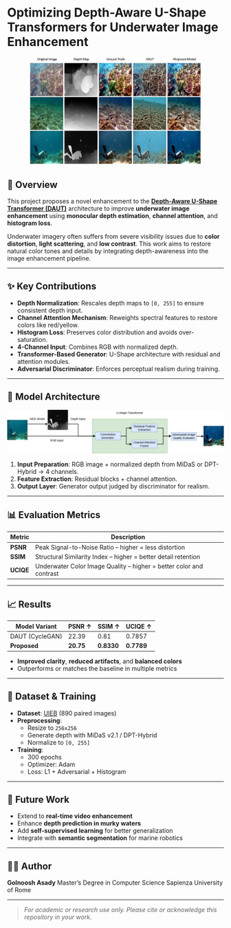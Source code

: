 
# Optimizing Depth-Aware U-Shape Transformers for Underwater Image Enhancement

<p align="center">
  <img src="./assets/result.png" alt="Qualitative Results" width="400"/>
</p>

## 📌 Overview

This project proposes a novel enhancement to the [**Depth-Aware U-Shape Transformer (DAUT)**](https://github.com/MBadran2000/Depth-Aware-U-shape-Transformer) architecture to improve **underwater image enhancement** using **monocular depth estimation**, **channel attention**, and **histogram loss**.

Underwater imagery often suffers from severe visibility issues due to **color distortion**, **light scattering**, and **low contrast**. This work aims to restore natural color tones and details by integrating depth-awareness into the image enhancement pipeline.

---

## ✨ Key Contributions

- **Depth Normalization**: Rescales depth maps to `[0, 255]` to ensure consistent depth input.
- **Channel Attention Mechanism**: Reweights spectral features to restore colors like red/yellow.
- **Histogram Loss**: Preserves color distribution and avoids over-saturation.
- **4-Channel Input**: Combines RGB with normalized depth.
- **Transformer-Based Generator**: U-Shape architecture with residual and attention modules.
- **Adversarial Discriminator**: Enforces perceptual realism during training.

---

## 🧠 Model Architecture

<p align="center">
  <img src="./assets/model_architecture.png" alt="Model Architecture" width="600"/>
</p>

1. **Input Preparation**: RGB image + normalized depth from MiDaS or DPT-Hybrid → 4 channels.
2. **Feature Extraction**: Residual blocks + channel attention.
3. **Output Layer**: Generator output judged by discriminator for realism.

---

## 📊 Evaluation Metrics

| Metric | Description |
|--------|-------------|
| **PSNR** | Peak Signal-to-Noise Ratio – higher = less distortion |
| **SSIM** | Structural Similarity Index – higher = better detail retention |
| **UCIQE** | Underwater Color Image Quality – higher = better color and contrast |

---

## 📈 Results

| Model Variant | PSNR ↑ | SSIM ↑ | UCIQE ↑ |
|---------------|--------|--------|---------|
| DAUT (CycleGAN) | 22.39 | 0.81  | 0.7857  |
| **Proposed**    | **20.75** | **0.8330** | **0.7789** |

- **Improved clarity**, **reduced artifacts**, and **balanced colors**
- Outperforms or matches the baseline in multiple metrics

---

## 🧪 Dataset & Training

- **Dataset**: [UIEB]([https://www.kaggle.com/datasets/larjeck/uieb-dataset-reference]) (890 paired images)
- **Preprocessing**:
  - Resize to `256x256`
  - Generate depth with MiDaS v2.1 / DPT-Hybrid
  - Normalize to `[0, 255]`
- **Training**:
  - 300 epochs
  - Optimizer: Adam
  - Loss: L1 + Adversarial + Histogram

---

## 🔬 Future Work

- Extend to **real-time video enhancement**
- Enhance **depth prediction in murky waters**
- Add **self-supervised learning** for better generalization
- Integrate with **semantic segmentation** for marine robotics

---

## 🙋‍♀️ Author

**Golnoosh Asady**
Master’s Degree in Computer Science
Sapienza University of Rome

---

> *For academic or research use only. Please cite or acknowledge this repository in your work.*

```
